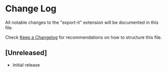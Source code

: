 # Change Log

All notable changes to the "export-it" extension will be documented in this file.

Check [Keep a Changelog](http://keepachangelog.com/) for recommendations on how to structure this file.

## [Unreleased]

- Initial release